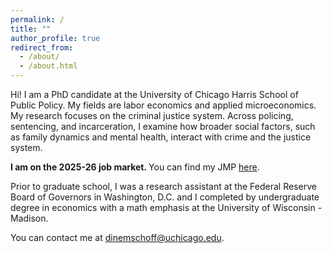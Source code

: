 ```yaml
---
permalink: /
title: ""
author_profile: true
redirect_from: 
  - /about/
  - /about.html
---
```

Hi! I am a PhD candidate at the University of Chicago Harris School of Public Policy. My fields are labor economics and applied microeconomics. My research focuses on the criminal justice system. Across policing, sentencing, and incarceration, I examine how broader social factors, such as family dynamics and mental health, interact with crime and the justice system.

<strong>I am on the 2025-26 job market. </strong>  You can find my JMP [here](https://bit.ly/nemschoff_JMP).

Prior to graduate school, I was a research assistant at the Federal Reserve Board of Governors in Washington, D.C. and I completed by undergraduate degree in economics with a math emphasis at the University of Wisconsin - Madison.

You can contact me at dinemschoff@uchicago.edu.
